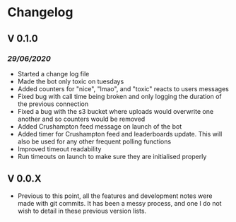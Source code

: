 # Changelog

## V 0.1.0

### *29/06/2020*

- Started a change log file
- Made the bot only toxic on tuesdays
- Added counters for "nice", "lmao", and "toxic" reacts to users messages
- Fixed bug with call time being broken and only logging the duration of the previous connection
- Fixed a bug with the s3 bucket where uploads would overwrite one another and so counters would be removed
- Added Crushampton feed message on launch of the bot
- Added timer for Crushampton feed and leaderboards update. This will also be used for any other frequent polling functions
- Improved timeout readability
- Run timeouts on launch to make sure they are initialised properly

## V 0.0.X

- Previous to this point, all the features and development notes were made with git commits. It has been a messy process, and one I do not wish to detail in these previous version lists.
